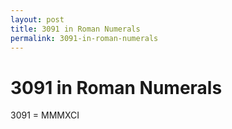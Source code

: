 ```yaml
---
layout: post
title: 3091 in Roman Numerals
permalink: 3091-in-roman-numerals
---
```


# 3091 in Roman Numerals

3091 = MMMXCI
